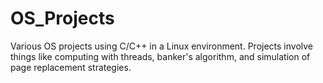 # OS_Projects
Various OS projects using C/C++ in a Linux environment. Projects involve things like computing with threads, banker's algorithm, and simulation of page replacement strategies.
